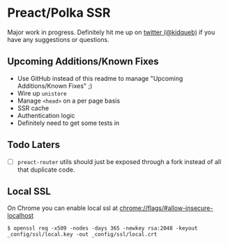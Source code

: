 # Preact/Polka SSR
Major work in progress. Definitely hit me up on [twitter (@kidqueb)](https://twitter.com/kidqueb) if you have any suggestions or questions.

## Upcoming Additions/Known Fixes
* Use GitHub instead of this readme to manage "Upcoming Additions/Known Fixes" ;)
* Wire up `unistore`
* Manage `<head>` on a per page basis
* SSR cache
* Authentication logic
* Definitely need to get some tests in

## Todo Laters
* [ ] `preact-router` utils should just be exposed through a fork instead of all that duplicate code.

## Local SSL
On Chrome you can enable local ssl at [chrome://flags/#allow-insecure-localhost](chrome://flags/#allow-insecure-localhost)
```
$ openssl req -x509 -nodes -days 365 -newkey rsa:2048 -keyout _config/ssl/local.key -out _config/ssl/local.crt
```
